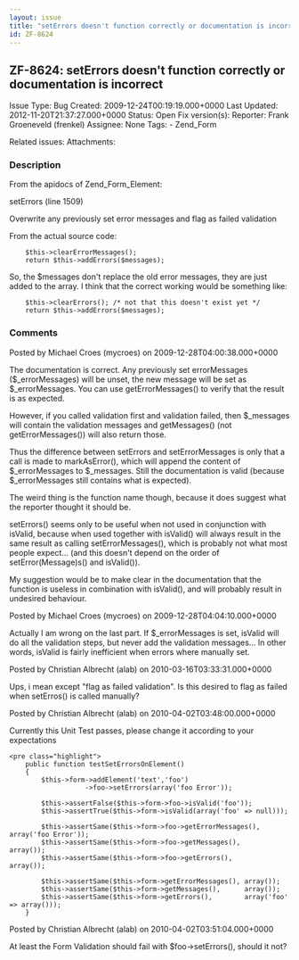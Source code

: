 ```yaml
---
layout: issue
title: "setErrors doesn't function correctly or documentation is incorrect"
id: ZF-8624
---
```


ZF-8624: setErrors doesn't function correctly or documentation is incorrect
---------------------------------------------------------------------------

 Issue Type: Bug Created: 2009-12-24T00:19:19.000+0000 Last Updated: 2012-11-20T21:37:27.000+0000 Status: Open Fix version(s): 
 Reporter:  Frank Groeneveld (frenkel)  Assignee:  None  Tags: - Zend\_Form
 
 Related issues: 
 Attachments: 
### Description

From the apidocs of Zend\_Form\_Element:

setErrors (line 1509)

Overwrite any previously set error messages and flag as failed validation

From the actual source code:

 
        $this->clearErrorMessages();
        return $this->addErrors($messages);


So, the $messages don't replace the old error messages, they are just added to the array. I think that the correct working would be something like:

 
        $this->clearErrors(); /* not that this doesn't exist yet */
        return $this->addErrors($messages);


 

 

### Comments

Posted by Michael Croes (mycroes) on 2009-12-28T04:00:38.000+0000

The documentation is correct. Any previously set errorMessages ($\_errorMessages) will be unset, the new message will be set as $\_errorMessages. You can use getErrorMessages() to verify that the result is as expected.

However, if you called validation first and validation failed, then $\_messages will contain the validation messages and getMessages() (not getErrorMessages()) will also return those.

Thus the difference between setErrors and setErrorMessages is only that a call is made to markAsError(), which will append the content of $\_errorMessages to $\_messages. Still the documentation is valid (because $\_errorMessages still contains what is expected).

The weird thing is the function name though, because it does suggest what the reporter thought it should be.

setErrors() seems only to be useful when not used in conjunction with isValid, because when used together with isValid() will always result in the same result as calling setErrorMessages(), which is probably not what most people expect... (and this doesn't depend on the order of setError(Message)s() and isValid()).

My suggestion would be to make clear in the documentation that the function is useless in combination with isValid(), and will probably result in undesired behaviour.

 

 

Posted by Michael Croes (mycroes) on 2009-12-28T04:04:10.000+0000

Actually I am wrong on the last part. If $\_errorMessages is set, isValid will do all the validation steps, but never add the validation messages... In other words, isValid is fairly inefficient when errors where manually set.

 

 

Posted by Christian Albrecht (alab) on 2010-03-16T03:33:31.000+0000

Ups, i mean except "flag as failed validation". Is this desired to flag as failed when setErros() is called manually?

 

 

Posted by Christian Albrecht (alab) on 2010-04-02T03:48:00.000+0000

Currently this Unit Test passes, please change it according to your expectations

 
    <pre class="highlight">
        public function testSetErrorsOnElement()
        {
            $this->form->addElement('text','foo')
                       ->foo->setErrors(array('foo Error'));
    
            $this->assertFalse($this->form->foo->isValid('foo'));
            $this->assertTrue($this->form->isValid(array('foo' => null)));
    
            $this->assertSame($this->form->foo->getErrorMessages(), array('foo Error'));
            $this->assertSame($this->form->foo->getMessages(),      array());
            $this->assertSame($this->form->foo->getErrors(),        array());
    
            $this->assertSame($this->form->getErrorMessages(), array());
            $this->assertSame($this->form->getMessages(),      array());
            $this->assertSame($this->form->getErrors(),        array('foo' => array()));
        }


 

 

Posted by Christian Albrecht (alab) on 2010-04-02T03:51:04.000+0000

At least the Form Validation should fail with $foo->setErrors(), should it not?

 

 